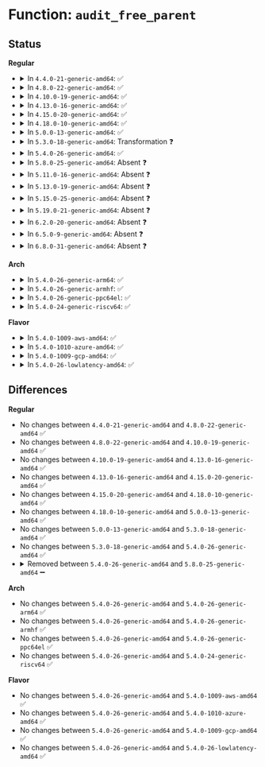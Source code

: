 # Function: <code>audit_free_parent</code>

## Status
<b>Regular</b>
<ul>
<li>
<details>
<summary>In <code>4.4.0-21-generic-amd64</code>: ✅</summary>

```c
void audit_free_parent(struct audit_parent * parent)
```

```json
{
  "name": "audit_free_parent",
  "collision_type": "Unique Static",
  "inline_type": "No",
  "funcs": [
    {
      "addr": 18446744071580064224,
      "name": "audit_free_parent",
      "external": false,
      "loc": "kernel/audit_watch.c:69",
      "file": "kernel/audit_watch.c",
      "inline": "seen, unknown",
      "caller_inline": [],
      "caller_func": [
        "kernel/audit_watch.c:audit_watch_free_mark",
        "kernel/audit_watch.c:audit_add_watch"
      ]
    }
  ],
  "symbols": [
    {
      "addr": 18446744071580064224,
      "name": "audit_free_parent",
      "section": ".text",
      "bind": "STB_LOCAL",
      "size": 57
    }
  ]
}
```
</details>
</li>
<li>
<details>
<summary>In <code>4.8.0-22-generic-amd64</code>: ✅</summary>

```c
void audit_free_parent(struct audit_parent * parent)
```

```json
{
  "name": "audit_free_parent",
  "collision_type": "Unique Static",
  "inline_type": "No",
  "funcs": [
    {
      "addr": 18446744071580097424,
      "name": "audit_free_parent",
      "external": false,
      "loc": "kernel/audit_watch.c:70",
      "file": "kernel/audit_watch.c",
      "inline": "seen, unknown",
      "caller_inline": [],
      "caller_func": [
        "kernel/audit_watch.c:audit_add_watch",
        "kernel/audit_watch.c:audit_watch_free_mark"
      ]
    }
  ],
  "symbols": [
    {
      "addr": 18446744071580097424,
      "name": "audit_free_parent",
      "section": ".text",
      "bind": "STB_LOCAL",
      "size": 60
    }
  ]
}
```
</details>
</li>
<li>
<details>
<summary>In <code>4.10.0-19-generic-amd64</code>: ✅</summary>

```c
void audit_free_parent(struct audit_parent * parent)
```

```json
{
  "name": "audit_free_parent",
  "collision_type": "Unique Static",
  "inline_type": "No",
  "funcs": [
    {
      "addr": 18446744071580137728,
      "name": "audit_free_parent",
      "external": false,
      "loc": "kernel/audit_watch.c:70",
      "file": "kernel/audit_watch.c",
      "inline": "seen, unknown",
      "caller_inline": [],
      "caller_func": [
        "kernel/audit_watch.c:audit_add_watch",
        "kernel/audit_watch.c:audit_watch_free_mark"
      ]
    }
  ],
  "symbols": [
    {
      "addr": 18446744071580137728,
      "name": "audit_free_parent",
      "section": ".text",
      "bind": "STB_LOCAL",
      "size": 60
    }
  ]
}
```
</details>
</li>
<li>
<details>
<summary>In <code>4.13.0-16-generic-amd64</code>: ✅</summary>

```c
void audit_free_parent(struct audit_parent * parent)
```

```json
{
  "name": "audit_free_parent",
  "collision_type": "Unique Static",
  "inline_type": "No",
  "funcs": [
    {
      "addr": 18446744071580143552,
      "name": "audit_free_parent",
      "external": false,
      "loc": "kernel/audit_watch.c:71",
      "file": "kernel/audit_watch.c",
      "inline": "seen, unknown",
      "caller_inline": [],
      "caller_func": [
        "kernel/audit_watch.c:audit_add_watch",
        "kernel/audit_watch.c:audit_watch_free_mark"
      ]
    }
  ],
  "symbols": [
    {
      "addr": 18446744071580143552,
      "name": "audit_free_parent",
      "section": ".text",
      "bind": "STB_LOCAL",
      "size": 33
    }
  ]
}
```
</details>
</li>
<li>
<details>
<summary>In <code>4.15.0-20-generic-amd64</code>: ✅</summary>

```c
void audit_free_parent(struct audit_parent * parent)
```

```json
{
  "name": "audit_free_parent",
  "collision_type": "Unique Static",
  "inline_type": "No",
  "funcs": [
    {
      "addr": 18446744071580196224,
      "name": "audit_free_parent",
      "external": false,
      "loc": "kernel/audit_watch.c:71",
      "file": "kernel/audit_watch.c",
      "inline": "seen, unknown",
      "caller_inline": [],
      "caller_func": [
        "kernel/audit_watch.c:audit_add_watch",
        "kernel/audit_watch.c:audit_watch_free_mark"
      ]
    }
  ],
  "symbols": [
    {
      "addr": 18446744071580196224,
      "name": "audit_free_parent",
      "section": ".text",
      "bind": "STB_LOCAL",
      "size": 33
    }
  ]
}
```
</details>
</li>
<li>
<details>
<summary>In <code>4.18.0-10-generic-amd64</code>: ✅</summary>

```c
void audit_free_parent(struct audit_parent * parent)
```

```json
{
  "name": "audit_free_parent",
  "collision_type": "Unique Static",
  "inline_type": "No",
  "funcs": [
    {
      "addr": 18446744071580256144,
      "name": "audit_free_parent",
      "external": false,
      "loc": "kernel/audit_watch.c:71",
      "file": "kernel/audit_watch.c",
      "inline": "seen, unknown",
      "caller_inline": [],
      "caller_func": [
        "kernel/audit_watch.c:audit_add_watch",
        "kernel/audit_watch.c:audit_watch_free_mark"
      ]
    }
  ],
  "symbols": [
    {
      "addr": 18446744071580256144,
      "name": "audit_free_parent",
      "section": ".text",
      "bind": "STB_LOCAL",
      "size": 28
    }
  ]
}
```
</details>
</li>
<li>
<details>
<summary>In <code>5.0.0-13-generic-amd64</code>: ✅</summary>

```c
void audit_free_parent(struct audit_parent * parent)
```

```json
{
  "name": "audit_free_parent",
  "collision_type": "Unique Static",
  "inline_type": "No",
  "funcs": [
    {
      "addr": 18446744071580309376,
      "name": "audit_free_parent",
      "external": false,
      "loc": "kernel/audit_watch.c:71",
      "file": "kernel/audit_watch.c",
      "inline": "seen, unknown",
      "caller_inline": [],
      "caller_func": [
        "kernel/audit_watch.c:audit_add_watch",
        "kernel/audit_watch.c:audit_watch_free_mark"
      ]
    }
  ],
  "symbols": [
    {
      "addr": 18446744071580309376,
      "name": "audit_free_parent",
      "section": ".text",
      "bind": "STB_LOCAL",
      "size": 28
    }
  ]
}
```
</details>
</li>
<li>
<details>
<summary>In <code>5.3.0-18-generic-amd64</code>: Transformation ❓</summary>

```c
void audit_free_parent(struct audit_parent * parent)
```

```json
{
  "name": "audit_free_parent",
  "collision_type": "Unique Static",
  "inline_type": "No",
  "funcs": [
    {
      "addr": 0,
      "name": "audit_free_parent",
      "external": false,
      "loc": "kernel/audit_watch.c:58",
      "file": "kernel/audit_watch.c",
      "inline": "seen, unknown",
      "caller_inline": [],
      "caller_func": [
        "kernel/audit_watch.c:audit_add_watch",
        "kernel/audit_watch.c:audit_watch_free_mark"
      ]
    }
  ],
  "symbols": [
    {
      "addr": 18446744071580361440,
      "name": "audit_free_parent",
      "section": ".text",
      "bind": "STB_LOCAL",
      "size": 38
    },
    {
      "addr": 18446744071580364796,
      "name": "audit_free_parent.cold",
      "section": ".text",
      "bind": "STB_LOCAL",
      "size": 19
    }
  ]
}
```
</details>
</li>
<li>
<details>
<summary>In <code>5.4.0-26-generic-amd64</code>: ✅</summary>

```c
void audit_free_parent(struct audit_parent * parent)
```

```json
{
  "name": "audit_free_parent",
  "collision_type": "Unique Static",
  "inline_type": "No",
  "funcs": [
    {
      "addr": 18446744071580410256,
      "name": "audit_free_parent",
      "external": false,
      "loc": "kernel/audit_watch.c:58",
      "file": "kernel/audit_watch.c",
      "inline": "seen, unknown",
      "caller_inline": [],
      "caller_func": [
        "kernel/audit_watch.c:audit_add_watch",
        "kernel/audit_watch.c:audit_watch_free_mark"
      ]
    }
  ],
  "symbols": [
    {
      "addr": 18446744071580410256,
      "name": "audit_free_parent",
      "section": ".text",
      "bind": "STB_LOCAL",
      "size": 33
    }
  ]
}
```
</details>
</li>
<li>
<details>
<summary>In <code>5.8.0-25-generic-amd64</code>: Absent ❓</summary>

```json
{
  "name": "audit_free_parent",
  "collision_type": "Unique Static",
  "inline_type": "Full",
  "funcs": [
    {
      "addr": 18446744071580492240,
      "name": "audit_free_parent",
      "external": false,
      "loc": "kernel/audit_watch.c:58",
      "file": "kernel/audit_watch.c",
      "inline": "not declared, inlined",
      "caller_inline": [
        "kernel/audit_watch.c:audit_add_watch",
        "kernel/audit_watch.c:audit_watch_free_mark"
      ],
      "caller_func": []
    }
  ],
  "symbols": []
}
```
</details>
</li>
<li>
<details>
<summary>In <code>5.11.0-16-generic-amd64</code>: Absent ❓</summary>

```json
{
  "name": "audit_free_parent",
  "collision_type": "Unique Static",
  "inline_type": "Full",
  "funcs": [
    {
      "addr": 18446744071580480352,
      "name": "audit_free_parent",
      "external": false,
      "loc": "kernel/audit_watch.c:58",
      "file": "kernel/audit_watch.c",
      "inline": "not declared, inlined",
      "caller_inline": [
        "kernel/audit_watch.c:audit_add_watch",
        "kernel/audit_watch.c:audit_watch_free_mark"
      ],
      "caller_func": []
    }
  ],
  "symbols": []
}
```
</details>
</li>
<li>
<details>
<summary>In <code>5.13.0-19-generic-amd64</code>: Absent ❓</summary>

```json
{
  "name": "audit_free_parent",
  "collision_type": "Unique Static",
  "inline_type": "Full",
  "funcs": [
    {
      "addr": 18446744071580484270,
      "name": "audit_free_parent",
      "external": false,
      "loc": "kernel/audit_watch.c:58",
      "file": "kernel/audit_watch.c",
      "inline": "not declared, inlined",
      "caller_inline": [
        "kernel/audit_watch.c:audit_add_watch",
        "kernel/audit_watch.c:audit_watch_free_mark"
      ],
      "caller_func": []
    }
  ],
  "symbols": []
}
```
</details>
</li>
<li>
<details>
<summary>In <code>5.15.0-25-generic-amd64</code>: Absent ❓</summary>

```json
{
  "name": "audit_free_parent",
  "collision_type": "Unique Static",
  "inline_type": "Full",
  "funcs": [
    {
      "addr": 18446744071580651918,
      "name": "audit_free_parent",
      "external": false,
      "loc": "kernel/audit_watch.c:58",
      "file": "kernel/audit_watch.c",
      "inline": "not declared, inlined",
      "caller_inline": [
        "kernel/audit_watch.c:audit_add_watch",
        "kernel/audit_watch.c:audit_watch_free_mark"
      ],
      "caller_func": []
    }
  ],
  "symbols": []
}
```
</details>
</li>
<li>
<details>
<summary>In <code>5.19.0-21-generic-amd64</code>: Absent ❓</summary>

```json
{
  "name": "audit_free_parent",
  "collision_type": "Unique Static",
  "inline_type": "Full",
  "funcs": [
    {
      "addr": 18446744071580860869,
      "name": "audit_free_parent",
      "external": false,
      "loc": "kernel/audit_watch.c:58",
      "file": "kernel/audit_watch.c",
      "inline": "not declared, inlined",
      "caller_inline": [
        "kernel/audit_watch.c:audit_add_watch",
        "kernel/audit_watch.c:audit_watch_free_mark"
      ],
      "caller_func": []
    }
  ],
  "symbols": []
}
```
</details>
</li>
<li>
<details>
<summary>In <code>6.2.0-20-generic-amd64</code>: Absent ❓</summary>

```json
{
  "name": "audit_free_parent",
  "collision_type": "Unique Static",
  "inline_type": "Full",
  "funcs": [
    {
      "addr": 18446744071581148709,
      "name": "audit_free_parent",
      "external": false,
      "loc": "kernel/audit_watch.c:58",
      "file": "kernel/audit_watch.c",
      "inline": "not declared, inlined",
      "caller_inline": [
        "kernel/audit_watch.c:audit_add_watch",
        "kernel/audit_watch.c:audit_watch_free_mark"
      ],
      "caller_func": []
    }
  ],
  "symbols": []
}
```
</details>
</li>
<li>
<details>
<summary>In <code>6.5.0-9-generic-amd64</code>: Absent ❓</summary>

```json
{
  "name": "audit_free_parent",
  "collision_type": "Unique Static",
  "inline_type": "Full",
  "funcs": [
    {
      "addr": 18446744071581242027,
      "name": "audit_free_parent",
      "external": false,
      "loc": "kernel/audit_watch.c:58",
      "file": "kernel/audit_watch.c",
      "inline": "not declared, inlined",
      "caller_inline": [
        "kernel/audit_watch.c:audit_add_watch",
        "kernel/audit_watch.c:audit_watch_free_mark"
      ],
      "caller_func": []
    }
  ],
  "symbols": []
}
```
</details>
</li>
<li>
<details>
<summary>In <code>6.8.0-31-generic-amd64</code>: Absent ❓</summary>

```json
{
  "name": "audit_free_parent",
  "collision_type": "Unique Static",
  "inline_type": "Full",
  "funcs": [
    {
      "addr": 18446744071581348196,
      "name": "audit_free_parent",
      "external": false,
      "loc": "kernel/audit_watch.c:58",
      "file": "kernel/audit_watch.c",
      "inline": "not declared, inlined",
      "caller_inline": [
        "kernel/audit_watch.c:audit_add_watch",
        "kernel/audit_watch.c:audit_watch_free_mark"
      ],
      "caller_func": []
    }
  ],
  "symbols": []
}
```
</details>
</li>
</ul>
<b>Arch</b>
<ul>
<li>
<details>
<summary>In <code>5.4.0-26-generic-arm64</code>: ✅</summary>

```c
void audit_free_parent(struct audit_parent * parent)
```

```json
{
  "name": "audit_free_parent",
  "collision_type": "Unique Static",
  "inline_type": "No",
  "funcs": [
    {
      "addr": 18446603336491675608,
      "name": "audit_free_parent",
      "external": false,
      "loc": "kernel/audit_watch.c:58",
      "file": "kernel/audit_watch.c",
      "inline": "seen, unknown",
      "caller_inline": [],
      "caller_func": [
        "kernel/audit_watch.c:audit_add_watch",
        "kernel/audit_watch.c:audit_watch_free_mark"
      ]
    }
  ],
  "symbols": [
    {
      "addr": 18446603336491675608,
      "name": "audit_free_parent",
      "section": ".text",
      "bind": "STB_LOCAL",
      "size": 80
    }
  ]
}
```
</details>
</li>
<li>
<details>
<summary>In <code>5.4.0-26-generic-armhf</code>: ✅</summary>

```c
void audit_free_parent(struct audit_parent * parent)
```

```json
{
  "name": "audit_free_parent",
  "collision_type": "Unique Static",
  "inline_type": "No",
  "funcs": [
    {
      "addr": 3225629960,
      "name": "audit_free_parent",
      "external": false,
      "loc": "kernel/audit_watch.c:58",
      "file": "kernel/audit_watch.c",
      "inline": "seen, unknown",
      "caller_inline": [],
      "caller_func": [
        "kernel/audit_watch.c:audit_add_watch",
        "kernel/audit_watch.c:audit_watch_free_mark"
      ]
    }
  ],
  "symbols": [
    {
      "addr": 3225629960,
      "name": "audit_free_parent",
      "section": ".text",
      "bind": "STB_LOCAL",
      "size": 76
    }
  ]
}
```
</details>
</li>
<li>
<details>
<summary>In <code>5.4.0-26-generic-ppc64el</code>: ✅</summary>

```c
void audit_free_parent(struct audit_parent * parent)
```

```json
{
  "name": "audit_free_parent",
  "collision_type": "Unique Static",
  "inline_type": "No",
  "funcs": [
    {
      "addr": 13835058055284685216,
      "name": "audit_free_parent",
      "external": false,
      "loc": "kernel/audit_watch.c:58",
      "file": "kernel/audit_watch.c",
      "inline": "seen, unknown",
      "caller_inline": [],
      "caller_func": [
        "kernel/audit_watch.c:audit_add_watch",
        "kernel/audit_watch.c:audit_watch_free_mark"
      ]
    }
  ],
  "symbols": [
    {
      "addr": 13835058055284685216,
      "name": "audit_free_parent",
      "section": ".text",
      "bind": "STB_LOCAL",
      "size": 72
    }
  ]
}
```
</details>
</li>
<li>
<details>
<summary>In <code>5.4.0-24-generic-riscv64</code>: ✅</summary>

```c
void audit_free_parent(struct audit_parent * parent)
```

```json
{
  "name": "audit_free_parent",
  "collision_type": "Unique Static",
  "inline_type": "No",
  "funcs": [
    {
      "addr": 18446743936272065858,
      "name": "audit_free_parent",
      "external": false,
      "loc": "kernel/audit_watch.c:58",
      "file": "kernel/audit_watch.c",
      "inline": "seen, unknown",
      "caller_inline": [],
      "caller_func": [
        "kernel/audit_watch.c:audit_add_watch",
        "kernel/audit_watch.c:audit_watch_free_mark"
      ]
    }
  ],
  "symbols": [
    {
      "addr": 18446743936272065858,
      "name": "audit_free_parent",
      "section": ".text",
      "bind": "STB_LOCAL",
      "size": 70
    }
  ]
}
```
</details>
</li>
</ul>
<b>Flavor</b>
<ul>
<li>
<details>
<summary>In <code>5.4.0-1009-aws-amd64</code>: ✅</summary>

```c
void audit_free_parent(struct audit_parent * parent)
```

```json
{
  "name": "audit_free_parent",
  "collision_type": "Unique Static",
  "inline_type": "No",
  "funcs": [
    {
      "addr": 18446744071580379056,
      "name": "audit_free_parent",
      "external": false,
      "loc": "kernel/audit_watch.c:58",
      "file": "kernel/audit_watch.c",
      "inline": "seen, unknown",
      "caller_inline": [],
      "caller_func": [
        "kernel/audit_watch.c:audit_add_watch",
        "kernel/audit_watch.c:audit_watch_free_mark"
      ]
    }
  ],
  "symbols": [
    {
      "addr": 18446744071580379056,
      "name": "audit_free_parent",
      "section": ".text",
      "bind": "STB_LOCAL",
      "size": 33
    }
  ]
}
```
</details>
</li>
<li>
<details>
<summary>In <code>5.4.0-1010-azure-amd64</code>: ✅</summary>

```c
void audit_free_parent(struct audit_parent * parent)
```

```json
{
  "name": "audit_free_parent",
  "collision_type": "Unique Static",
  "inline_type": "No",
  "funcs": [
    {
      "addr": 18446744071580326224,
      "name": "audit_free_parent",
      "external": false,
      "loc": "kernel/audit_watch.c:58",
      "file": "kernel/audit_watch.c",
      "inline": "seen, unknown",
      "caller_inline": [],
      "caller_func": [
        "kernel/audit_watch.c:audit_add_watch",
        "kernel/audit_watch.c:audit_watch_free_mark"
      ]
    }
  ],
  "symbols": [
    {
      "addr": 18446744071580326224,
      "name": "audit_free_parent",
      "section": ".text",
      "bind": "STB_LOCAL",
      "size": 33
    }
  ]
}
```
</details>
</li>
<li>
<details>
<summary>In <code>5.4.0-1009-gcp-amd64</code>: ✅</summary>

```c
void audit_free_parent(struct audit_parent * parent)
```

```json
{
  "name": "audit_free_parent",
  "collision_type": "Unique Static",
  "inline_type": "No",
  "funcs": [
    {
      "addr": 18446744071580370304,
      "name": "audit_free_parent",
      "external": false,
      "loc": "kernel/audit_watch.c:58",
      "file": "kernel/audit_watch.c",
      "inline": "seen, unknown",
      "caller_inline": [],
      "caller_func": [
        "kernel/audit_watch.c:audit_add_watch",
        "kernel/audit_watch.c:audit_watch_free_mark"
      ]
    }
  ],
  "symbols": [
    {
      "addr": 18446744071580370304,
      "name": "audit_free_parent",
      "section": ".text",
      "bind": "STB_LOCAL",
      "size": 33
    }
  ]
}
```
</details>
</li>
<li>
<details>
<summary>In <code>5.4.0-26-lowlatency-amd64</code>: ✅</summary>

```c
void audit_free_parent(struct audit_parent * parent)
```

```json
{
  "name": "audit_free_parent",
  "collision_type": "Unique Static",
  "inline_type": "No",
  "funcs": [
    {
      "addr": 18446744071580425824,
      "name": "audit_free_parent",
      "external": false,
      "loc": "kernel/audit_watch.c:58",
      "file": "kernel/audit_watch.c",
      "inline": "seen, unknown",
      "caller_inline": [],
      "caller_func": [
        "kernel/audit_watch.c:audit_add_watch",
        "kernel/audit_watch.c:audit_watch_free_mark"
      ]
    }
  ],
  "symbols": [
    {
      "addr": 18446744071580425824,
      "name": "audit_free_parent",
      "section": ".text",
      "bind": "STB_LOCAL",
      "size": 33
    }
  ]
}
```
</details>
</li>
</ul>

## Differences
<b>Regular</b>
<ul>
<li>
No changes between <code>4.4.0-21-generic-amd64</code> and <code>4.8.0-22-generic-amd64</code> ✅
</li>
<li>
No changes between <code>4.8.0-22-generic-amd64</code> and <code>4.10.0-19-generic-amd64</code> ✅
</li>
<li>
No changes between <code>4.10.0-19-generic-amd64</code> and <code>4.13.0-16-generic-amd64</code> ✅
</li>
<li>
No changes between <code>4.13.0-16-generic-amd64</code> and <code>4.15.0-20-generic-amd64</code> ✅
</li>
<li>
No changes between <code>4.15.0-20-generic-amd64</code> and <code>4.18.0-10-generic-amd64</code> ✅
</li>
<li>
No changes between <code>4.18.0-10-generic-amd64</code> and <code>5.0.0-13-generic-amd64</code> ✅
</li>
<li>
No changes between <code>5.0.0-13-generic-amd64</code> and <code>5.3.0-18-generic-amd64</code> ✅
</li>
<li>
No changes between <code>5.3.0-18-generic-amd64</code> and <code>5.4.0-26-generic-amd64</code> ✅
</li>
<li>
<details>
<summary>Removed between <code>5.4.0-26-generic-amd64</code> and <code>5.8.0-25-generic-amd64</code> ➖</summary>

```c
void audit_free_parent(struct audit_parent * parent)
```
</details>
</li>
</ul>
<b>Arch</b>
<ul>
<li>
No changes between <code>5.4.0-26-generic-amd64</code> and <code>5.4.0-26-generic-arm64</code> ✅
</li>
<li>
No changes between <code>5.4.0-26-generic-amd64</code> and <code>5.4.0-26-generic-armhf</code> ✅
</li>
<li>
No changes between <code>5.4.0-26-generic-amd64</code> and <code>5.4.0-26-generic-ppc64el</code> ✅
</li>
<li>
No changes between <code>5.4.0-26-generic-amd64</code> and <code>5.4.0-24-generic-riscv64</code> ✅
</li>
</ul>
<b>Flavor</b>
<ul>
<li>
No changes between <code>5.4.0-26-generic-amd64</code> and <code>5.4.0-1009-aws-amd64</code> ✅
</li>
<li>
No changes between <code>5.4.0-26-generic-amd64</code> and <code>5.4.0-1010-azure-amd64</code> ✅
</li>
<li>
No changes between <code>5.4.0-26-generic-amd64</code> and <code>5.4.0-1009-gcp-amd64</code> ✅
</li>
<li>
No changes between <code>5.4.0-26-generic-amd64</code> and <code>5.4.0-26-lowlatency-amd64</code> ✅
</li>
</ul>
